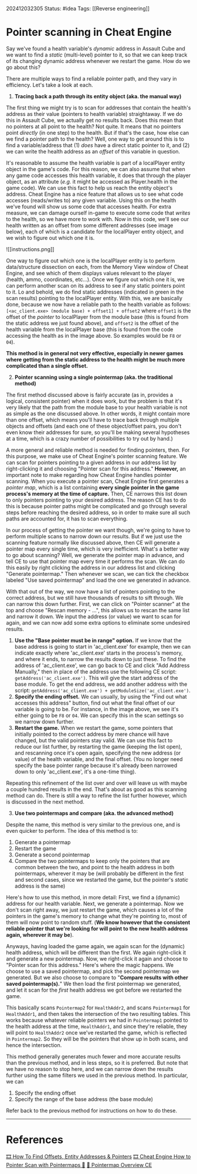 202412032305
Status: #idea
Tags: [[Reverse engineering]]

# Pointer scanning in Cheat Engine

Say we've found a health variable's *dynamic* address in Assault Cube and we want to find a *static* (multi-level) pointer to it, so that we can keep track of its changing dynamic address whenever we restart the game. How do we go about this?

There are multiple ways to find a reliable pointer path, and they vary in efficiency. Let's take a look at each.

1. **Tracing back a path through its entity object (aka. the manual way)**

The first thing we might try is to scan for addresses that contain the health's address as their value (pointers to health variable) straightaway. If we do this in Assault Cube, we actually get no results back. Does this mean that no pointers at all point to the health? Not quite. It means that no pointers point *directly* (in one step) to the health. But if that's the case, how else can we find a pointer path to the health? Well, one way to get around this is to find a variable/address that (1) *does* have a direct static pointer to it, and (2) we can write the health address as an *offset* of this variable in question.

It's reasonable to assume the health variable is part of a localPlayer entity object in the game's code. For this reason, we can also assume that when any game code accesses this health variable, it does that through the player object, as an attribute (*e.g.* it might be accessed as Player.health in the game code). We can use this fact to help us reach the entity object's address. Cheat Engine has a nice feature that allows us to see what code accesses (reads/writes to) any given variable. Using this on the health we've found will show us some code that accesses health. For extra measure, we can damage ourself in-game to execute some code that *writes* to the health, so we have more to work with. Now in this code, we'll see our health written as an offset from some different addresses (see image below), each of which is a candidate for the localPlayer entity object, and we wish to figure out which one it is. 

![[instructions.png]]

One way to figure out which one is the localPlayer entity is to perform data/structure dissection on each, from the Memory View window of Cheat Engine, and see which of them displays values relevant to the player (health, ammo, coordinates, etc...). Once we figure out which one it is, we can perform another scan on its address to see if any static pointers point to it. Lo and behold, we do find static addresses (indicated in green in the scan results) pointing to the localPlayer entity. With this, we are basically done, because we now have a reliable path to the health variable as follows:
`[<ac_client.exe> (module base) + offset1] + offset2`
where `offset1` is the offset of the *pointer* to localPlayer from the module base (this is found from the static address we just found above), and `offset2` is the offset of the health variable from the localPlayer base (this is found from the code accessing the health as in the image above. So examples would be `F8` or `04`).

**This method is in general not very effective, especially in newer games where getting from the static address to the health might be much more complicated than a single offset.**


2. **Pointer scanning using a single pointermap (aka. the traditional method)**

The first method discussed above is fairly accurate (as in, provides a logical, consistent pointer) when it does work, but the problem is that it's very likely that the path from the module base to your health variable is not as simple as the one discussed above. In other words, it might contain more than one offset, which means you'll have to trace back through multiple objects and offsets (and each one of these object/offset pairs, you don't even know their addresses for sure, so you'll be making several hypotheses at a time, which is a crazy number of possibilities to try out by hand.)

A more general and reliable method is needed for finding pointers, then. For this purpose, we make use of Cheat Engine's pointer scanning feature. We can scan for pointers pointing to a given address in our address list by right-clicking it and choosing "Pointer scan for this address." **However,** an important note to make regarding how Cheat Engine handles pointer scanning. When you execute a pointer scan, Cheat Engine first generates a *pointer map*, which is a list containing **every single pointer in the game process's memory at the time of capture.** Then, CE narrows this list down to only pointers pointing to your desired address. The reason CE has to do this is because pointer paths might be complicated and go through several steps before reaching the desired address, so in order to make sure all such paths are accounted for, it has to scan everything.

In our process of getting the pointer we want though, we're going to have to perform multiple scans to narrow down our results. But if we just use the scanning feature normally like discussed above, then CE will generate a pointer map every single time, which is very inefficient. What's a better way to go about scanning? Well, we generate the pointer map in advance, and tell CE to use that pointer map every time it performs the scan. We can do this easily by right clicking the address in our address list and clicking "Generate pointermap."
Then whenever we scan, we can tick the checkbox labeled "Use saved pointermap" and load the one we generated in advance.

With that out of the way, we now have a list of pointers pointing to the correct address, but we still have thousands of results to sift through. We can narrow this down further.
First, we can click on "Pointer scanner" at the top and choose "Rescan memory - ...", this allows us to rescan the same list and narrow it down. We input the address (or value) we want to scan for again, and we can now add some extra options to eliminate some undesired results.
1. **Use the "Base pointer must be in range" option.** If we know that the base address is going to start in 'ac_client.exe' for example, then we can indicate exactly where 'ac_client.exe' starts in the process's memory, and where it ends, to narrow the results down to just these. To find the address of 'ac_client.exe', we can go back to CE and click "Add Address Manually," then in place of the address use the following CE script: `getAddress('ac_client.exe')`. This will give the start address of the base module. To get the end address, we add another address with the script: `getAddress('ac_client.exe') + getModuleSize('ac_client.exe')`.
2. **Specify the ending offset.** We can usually, by using the "Find out what accesses this address" button, find out what the final offset of our variable is going to be. For instance, in the image above, we see it's either going to be `F8` or `04`. We can specify this in the scan settings so we narrow down further.
3. **Restart the game.** When we restart the game, some pointers that initially pointed to the correct address by mere chance will have changed, but the valid pointers stay valid. We can use this fact to reduce our list further, by restarting the game (keeping the list open), and rescanning once it's open again, specifying the new address (or value) of the health variable, and the final offset. (You no longer need specify the base pointer range because it's already been narrowed down to only 'ac_client.exe', it's a one-time thing).

Repeating this refinement of the list over and over will leave us with maybe a couple hundred results in the end. That's about as good as this scanning method can do. There is still a way to refine the list further however, which is discussed in the next method.


3. **Use two pointermaps and compare (aka. the advanced method)**

Despite the name, this method is very similar to the previous one, and is even quicker to perform. The idea of this method is to:
1. Generate a pointermap
2. Restart the game
3. Generate a second pointermap
4. Compare the two pointermaps to keep only the pointers that are common between the two, and point to the health address in both pointermaps, wherever it may be (will probably be different in the first and second cases, since we restarted the game, but the pointer's *static* address is the same)

Here's how to use this method, in more detail:
First, we find a (dynamic) address for our health variable. Next, we generate a pointermap. Now we don't scan right away, we just restart the game, which causes a lot of the pointers in the game's memory to change what they're pointing to, most of them will now point to random stuff. (**We know however that the consistent reliable pointer that we're looking for will point to the new health address again, wherever it may be**). 

Anyways, having loaded the game again, we again scan for the (dynamic) health address, which will be different than the first. We again right-click it and generate a new pointermap. Now, we right-click it again and choose to "Pointer scan for this address." Here's where the magic happens. We choose to use a saved pointermap, and pick the second pointermap we generated. But we also choose to compare to "**Compare results with other saved pointermap(s).**" We then load the first pointermap we generated, and let it scan for the *first* health address we got before we restarted the game. 

This basically scans `Pointermap2` for `HealthAddr2`, and scans `Pointermap1` for `HealthAddr1`, and then takes the intersection of the two resulting tables. This works because whatever reliable pointers we had in `Pointermap1` pointed to the health address at the time, `HealthAddr1`, and since they're reliable, they will point to `HealthAddr2` once we've restarted the game, which is reflected in `Pointermap2`. So they will be the pointers that show up in both scans, and hence the intersection.

This method generally generates much fewer and more accurate results than the previous method, and in less steps, so it is preferred. But note that we have no reason to stop here, and we can narrow down the results further using the same filters we used in the previous method. In particular, we can
1. Specify the ending offset
2. Specify the range of the base address (the base module)

Refer back to the previous method for instructions on how to do these.

___
# References
[🎞️ How To Find Offsets, Entity Addresses & Pointers](https://www.youtube.com/watch?v=YaFlh2pIKAg&feature=youtu.be)
[🎞️ Cheat Engine How to Pointer Scan with Pointermaps 🚨](https://www.youtube.com/watch?v=nQ2F2iW80Fk)
[🤖 Pointermap Overview CE](https://chatgpt.com/c/674f8a2d-95d4-800d-96f3-616a3080e00d)